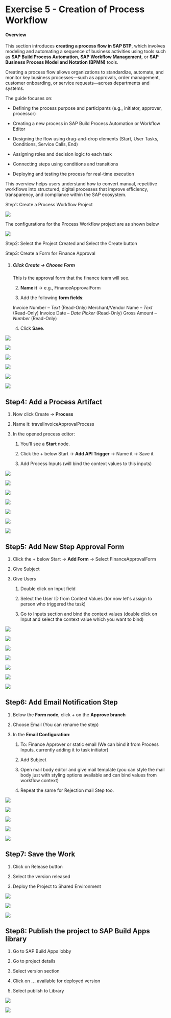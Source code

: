 # **Exercise 5 - Creation of Process Workflow**

#### Overview

This section introduces **creating a process flow in SAP BTP**, which involves modeling and automating a sequence of business activities using tools such as **SAP Build Process Automation**, **SAP Workflow Management**, or **SAP Business Process Model and Notation (BPMN)** tools.

Creating a process flow allows organizations to standardize, automate, and monitor key business processes—such as approvals, order management, customer onboarding, or service requests—across departments and systems.

The guide focuses on:

* Defining the process purpose and participants (e.g., initiator, approver, processor)

* Creating a new process in SAP Build Process Automation or Workflow Editor

* Designing the flow using drag-and-drop elements (Start, User Tasks, Conditions, Service Calls, End)

* Assigning roles and decision logic to each task

* Connecting steps using conditions and transitions

* Deploying and testing the process for real-time execution

This overview helps users understand how to convert manual, repetitive workflows into structured, digital processes that improve efficiency, transparency, and compliance within the SAP ecosystem.

Step1: Create a Process Workflow Project

![](./Exercise%205.img/ex5.img01.png)

The configurations for the Process Workflow project are as shown below




![](./Exercise%205.img/ex5.img02.jpg)

Step2: Select the Project Created and Select the Create button

Step3: Create a Form for Finance Approval

1. ##### **Click Create → Choose Form**

   This is the approval form that the finance team will see.

   2. **Name it** → e.g., FinanceApprovalForm

   3. Add the following **form fields**:

   Invoice Number – *Text* (Read-Only) Merchant/Vendor Name – *Text* (Read-Only) Invoice Date – *Date Picker* (Read-Only) Gross Amount – *Number* (Read-Only)

   4. Click **Save**.

![](./Exercise%205.img/ex5.img03.jpg)

![](./Exercise%205.img/ex5.img04.jpg)

![](./Exercise%205.img/ex5.img05.png)

![](./Exercise%205.img/ex5.img06.png)

![](./Exercise%205.img/ex5.img07.png)

![](./Exercise%205.img/ex5.img08.jpg)

## Step4: Add a Process Artifact

1. Now click Create → **Process**

2. Name it: travelInvoiceApprovalProcess

3. In the opened process editor:

   1. You'll see a **Start** node.

   2. Click the + below Start → **Add API Trigger** → Name it → Save it

   3. Add Process Inputs (will bind the context values to this inputs)


![](./Exercise%205.img/ex5.img10.jpg)

![](./Exercise%205.img/ex5.img11.jpg)

![](./Exercise%205.img/ex5.img12.jpg)

![](./Exercise%205.img/ex5.img13.png)

![](./Exercise%205.img/ex5.img14.jpg)

![](./Exercise%205.img/ex5.img15.jpg)  

![](./Exercise%205.img/ex5.img16.jpg)

## Step5: Add New Step Approval Form

1. Click the + below Start → **Add Form** → Select FinanceApprovalForm

2. Give Subject

3. Give Users

   1. Double click on Input field

   2. Select the User ID from Context Values (for now let's assign to person who triggered the task)

   3. Go to Inputs section and bind the context values (double click on Input and select the context value which you want to bind)

![](./Exercise%205.img/ex5.img17.jpg)  

![](./Exercise%205.img/ex5.img18.jpg)

![](./Exercise%205.img/ex5.img19.jpg)

![](./Exercise%205.img/ex5.img20.jpg)

![](./Exercise%205.img/ex5.img21.jpg)

![](./Exercise%205.img/ex5.img22.jpg)

![](./Exercise%205.img/ex5.img23.jpg)

## Step6: Add Email Notification Step

1. Below the **Form node**, click + on the **Approve branch**

2. Choose Email (You can rename the step)

3. In the **Email Configuration**:

   1. To: Finance Approver or static email (We can bind it from Process Inputs, currently adding it to task initiator)  
   2. Add Subject

   3. Open mail body editor and give mail template (you can style the mail body just with styling options available and can bind values from workflow context)

   4. Repeat the same for Rejection mail Step too.

![](./Exercise%205.img/ex5.img24.png)

![](./Exercise%205.img/ex5.img25.png)

![](./Exercise%205.img/ex5.img26.jpg)

![](./Exercise%205.img/ex5.img27.png)

![](./Exercise%205.img/ex5.img28.png)

## Step7: Save the Work

1. Click on Release button

2. Select the version released

3. Deploy the Project to Shared Environment

![](./Exercise%205.img/ex5.img29.png)

![](./Exercise%205.img/ex5.img30.png)

![](./Exercise%205.img/ex5.img31.jpg)

## Step8: Publish the project to SAP Build Apps library

1. Go to SAP Build Apps lobby

2. Go to project details

3. Select version section

4. Click on **...** available for deployed version

5. Select publish to Library

![](./Exercise%205.img/ex5.img32.jpg)

![](./Exercise%205.img/ex5.img33.jpg)
